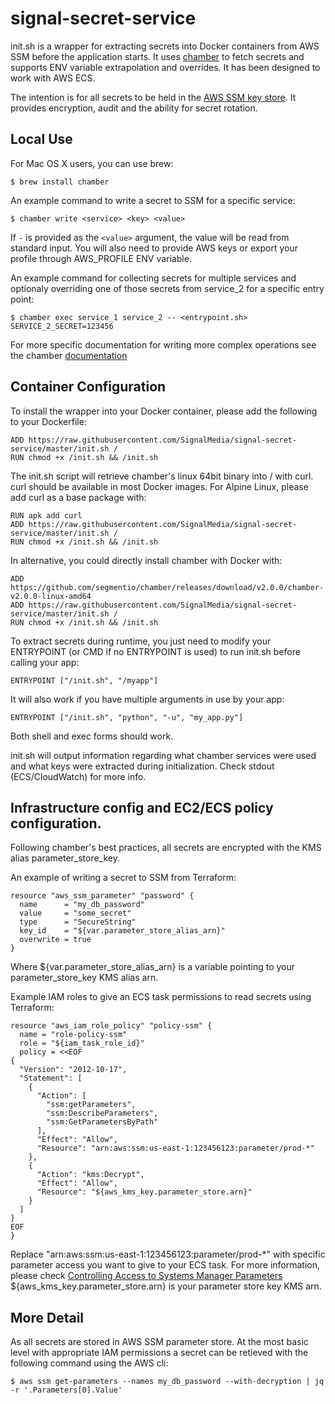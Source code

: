 # signal-secret-service

init.sh is a wrapper for extracting secrets into Docker containers from AWS SSM before the application starts. It uses [chamber](https://github.com/segmentio/chamber) to fetch secrets and supports ENV variable extrapolation and overrides.
It has been designed to work with AWS ECS.

The intention is for all secrets to be held in the [AWS SSM key store](https://eu-west-1.console.aws.amazon.com/ec2/v2/home?region=eu-west-1#Parameters:sort=Name). It provides encryption, audit and the ability for secret rotation.

## Local Use

For Mac OS X users, you can use brew:
```
$ brew install chamber
```

An example command to write a secret to SSM for a specific service:
```
$ chamber write <service> <key> <value>
```

If `-` is provided as the `<value>` argument, the value will be read from standard
input. You will also need to provide AWS keys or export your profile through AWS_PROFILE ENV variable.

An example command for collecting secrets for multiple services and optionaly overriding one of those secrets from service_2 for a specific entry point:
```
$ chamber exec service_1 service_2 -- <entrypoint.sh> SERVICE_2_SECRET=123456
```

For more specific documentation for writing more complex operations see the chamber [documentation](https://github.com/segmentio/chamber)

## Container Configuration

To install the wrapper into your Docker container, please add the following to your Dockerfile:
```
ADD https://raw.githubusercontent.com/SignalMedia/signal-secret-service/master/init.sh /
RUN chmod +x /init.sh && /init.sh
```

The init.sh script will retrieve chamber's linux 64bit binary into / with curl. curl should be available in most Docker images. For Alpine Linux,
please add curl as a base package with:

```
RUN apk add curl
ADD https://raw.githubusercontent.com/SignalMedia/signal-secret-service/master/init.sh /
RUN chmod +x /init.sh && /init.sh
```

In alternative, you could directly install chamber with Docker with:
```
ADD https://github.com/segmentio/chamber/releases/download/v2.0.0/chamber-v2.0.0-linux-amd64
ADD https://raw.githubusercontent.com/SignalMedia/signal-secret-service/master/init.sh /
RUN chmod +x /init.sh && /init.sh
```

To extract secrets during runtime, you just need to modify your ENTRYPOINT (or CMD if no ENTRYPOINT is used) to run init.sh before calling your app:
```
ENTRYPOINT ["/init.sh", "/myapp"]
```

It will also work if you have multiple arguments in use by your app:
```
ENTRYPOINT ["/init.sh", "python", "-u", "my_app.py"]
```

Both shell and exec forms should work.

init.sh will output information regarding what chamber services were used and what keys were extracted during initialization. Check
stdout (ECS/CloudWatch) for more info.

## Infrastructure config and EC2/ECS policy configuration.

Following chamber's best practices, all secrets are encrypted with the KMS alias parameter_store_key.

An example of writing a secret to SSM from Terraform:

```
resource "aws_ssm_parameter" "password" {
  name      = "my_db_password"
  value     = "some_secret"
  type      = "SecureString"
  key_id    = "${var.parameter_store_alias_arn}"
  overwrite = true
}
```

Where ${var.parameter_store_alias_arn} is a variable pointing to your parameter_store_key KMS alias arn.

Example IAM roles to give an ECS task permissions to read secrets using Terraform:

```
resource "aws_iam_role_policy" "policy-ssm" {
  name = "role-policy-ssm"
  role = "${iam_task_role_id}"
  policy = <<EOF
{
  "Version": "2012-10-17",
  "Statement": [
    {
      "Action": [
        "ssm:getParameters",
        "ssm:DescribeParameters",
        "ssm:GetParametersByPath"
      ],
      "Effect": "Allow",
      "Resource": "arn:aws:ssm:us-east-1:123456123:parameter/prod-*"
    },
    {
      "Action": "kms:Decrypt",
      "Effect": "Allow",
      "Resource": "${aws_kms_key.parameter_store.arn}"
    }
  ]
}
EOF
}
```

Replace "arn:aws:ssm:us-east-1:123456123:parameter/prod-\*" with specific parameter access you want to give to your ECS task. For more information, please check 
[Controlling Access to Systems Manager Parameters](https://docs.aws.amazon.com/systems-manager/latest/userguide/sysman-paramstore-access.html)
${aws_kms_key.parameter_store.arn} is your parameter store key KMS arn.

##  More Detail

As all secrets are stored in AWS SSM parameter store. At the most basic level with appropriate IAM permissions a secret can be retieved with the following command using the AWS cli:

```
$ aws ssm get-parameters --names my_db_password --with-decryption | jq -r '.Parameters[0].Value'
```
